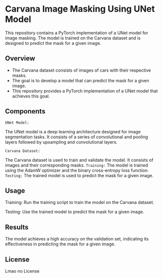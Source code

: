 # Carvana Image Masking Using UNet Model

This repository contains a PyTorch implementation of a UNet model for image masking. The model is trained on the Carvana dataset and is designed to predict the mask for a given image.

## Overview
- The Carvana dataset consists of images of cars with their respective masks.
- The goal is to develop a model that can predict the mask for a given image.
- This repository provides a PyTorch implementation of a UNet model that achieves this goal.

## Components
`UNet Model:`

The UNet model is a deep learning architecture designed for image segmentation tasks. It consists of a series of convolutional and pooling layers followed by upsampling and convolutional layers.

`Carvana Dataset:`

The Carvana dataset is used to train and validate the model. It consists of images and their corresponding masks.
`Training:`
The model is trained using the AdamW optimizer and the binary cross-entropy loss function.
`Testing:`
The trained model is used to predict the mask for a given image.
## Usage

Training: Run the training script to train the model on the Carvana dataset.

Testing: Use the trained model to predict the mask for a given image.

## Results
The model achieves a high accuracy on the validation set, indicating its effectiveness in predicting the mask for a given image.

## License
Lmao no License

